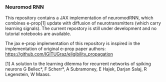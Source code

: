 ### Neuromod RNN
This repository contains a JAX implementation of neuromodRNN, which combines e-prop[1] update with diffusion of neurotransmitters (which carry learning signals). The current repostory is still under development and no tutorial 
notebooks are available.

The jax e-prop implementation of this repository is inspired in the implementation of original e-prop paper authors: https://github.com/IGITUGraz/eligibility_propagation


[1] A solution to the learning dilemma for recurrent networks of spiking neurons G Bellec*, F Scherr*, A Subramoney, E Hajek, Darjan Salaj, R Legenstein, W Maass.
